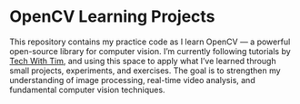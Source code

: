 # OpenCV Learning Projects
This repository contains my practice code as I learn OpenCV — a powerful open-source library for computer vision. I’m currently following tutorials by [Tech With Tim](https://www.youtube.com/@TechWithTim), and using this space to apply what I’ve learned through small projects, experiments, and exercises. 
The goal is to strengthen my understanding of image processing, real-time video analysis, and fundamental computer vision techniques.
